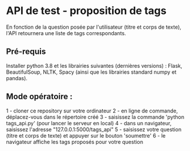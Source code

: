 # API de test - proposition de tags
En fonction de la question posée par l'utilisateur (titre et corps de texte), l'API retournera une liste de tags correspondants.

## Pré-requis
Installer python 3.8 et les librairies suivantes (dernières versions) : Flask, BeautifulSoup, NLTK, Spacy (ainsi que les librairies standard numpy et pandas).

## Mode opératoire :
1 - cloner ce repository sur votre ordinateur
2 - en ligne de commande, déplacez-vous dans le répertoire créé
3 - saisissez la commande 'python tags_api.py' (pour lancer le serveur en local)
4 - dans un navigateur, saisissez l'adresse "127.0.0.1:5000/tags_api"
5 - saisissez votre question (titre et corps de texte) et appuyer sur le bouton 'soumettre'
6 - le navigateur affiche les tags proposés pour votre question